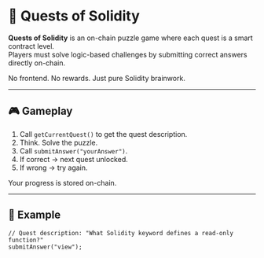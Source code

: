 # 🧩 Quests of Solidity      
      
**Quests of Solidity** is an on-chain puzzle game where each quest is a smart contract level.      
Players must solve logic-based challenges by submitting correct answers directly on-chain.   
         
No frontend. No rewards. Just pure Solidity brainwork.     
      
---      
       
## 🎮 Gameplay   
     
1. Call `getCurrentQuest()` to get the quest description.     
2. Think. Solve the puzzle.    
3. Call `submitAnswer("yourAnswer")`.     
4. If correct → next quest unlocked.    
5. If wrong → try again.    
      
Your progress is stored on-chain.     
    
---    
    
## 🔐 Example   
    
```solidity   
// Quest description: "What Solidity keyword defines a read-only function?" 
submitAnswer("view");
